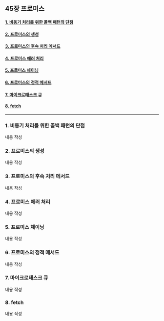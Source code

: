 ## 45장 프로미스

#### [1. 비동기 처리를 위한 콜백 패턴의 단점](#1.-비동기-처리를-위한-콜백-패턴의-단점)
#### [2. 프로미스의 생성](#2.-프로미스의-생성)
#### [3. 프로미스의 후속 처리 메서드](#3.-프로미스의-후속-처리-메서드)
#### [4. 프로미스 에러 처리](#4.-프로미스-에러-처리)
#### [5. 프로미스 체이닝](#5.-프로미스-체이닝)
#### [6. 프로미스의 정적 메서드](#6.-프로미스의-정적-메서드)
#### [7. 마이크로태스크 큐](#7.-마이크로태스크-큐)
#### [8. fetch](#8.-fetch)

***

### 1. 비동기 처리를 위한 콜백 패턴의 단점

내용 작성

### 2. 프로미스의 생성

내용 작성

### 3. 프로미스의 후속 처리 메서드

내용 작성

### 4. 프로미스 에러 처리

내용 작성

### 5. 프로미스 체이닝

내용 작성

### 6. 프로미스의 정적 메서드

내용 작성

### 7. 마이크로태스크 큐

내용 작성

### 8. fetch

내용 작성

